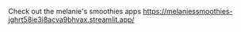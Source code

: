 Check out the melanie's smoothies apps
https://melaniessmoothies-jghrt58ie3i8acva9bhvax.streamlit.app/
